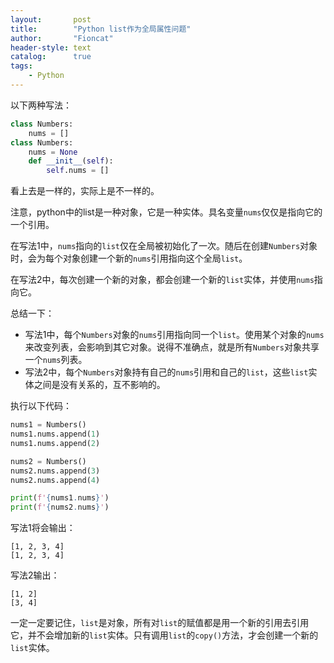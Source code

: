 ```yaml
---
layout:       post
title:        "Python list作为全局属性问题"
author:       "Fioncat"
header-style: text
catalog:      true
tags:
    - Python
---
```


以下两种写法：

```python
class Numbers:
    nums = []
class Numbers:
    nums = None
    def __init__(self):
        self.nums = []
```

看上去是一样的，实际上是不一样的。

注意，python中的list是一种对象，它是一种实体。具名变量`nums`仅仅是指向它的一个引用。

在写法1中，`nums`指向的`list`仅在全局被初始化了一次。随后在创建`Numbers`对象时，会为每个对象创建一个新的`nums`引用指向这个全局`list`。

在写法2中，每次创建一个新的对象，都会创建一个新的`list`实体，并使用`nums`指向它。

总结一下：

- 写法1中，每个`Numbers`对象的`nums`引用指向同一个`list`。使用某个对象的`nums`来改变列表，会影响到其它对象。说得不准确点，就是所有`Numbers`对象共享一个`nums`列表。
- 写法2中，每个`Numbers`对象持有自己的`nums`引用和自己的`list`，这些`list`实体之间是没有关系的，互不影响的。

执行以下代码：

```python
nums1 = Numbers()
nums1.nums.append(1)
nums1.nums.append(2)

nums2 = Numbers()
nums2.nums.append(3)
nums2.nums.append(4)

print(f'{nums1.nums}')
print(f'{nums2.nums}')
```

写法1将会输出：

```text
[1, 2, 3, 4]
[1, 2, 3, 4]
```

写法2输出：

```text
[1, 2]
[3, 4]
```

一定一定要记住，`list`是对象，所有对`list`的赋值都是用一个新的引用去引用它，并不会增加新的`list`实体。只有调用`list`的`copy()`方法，才会创建一个新的`list`实体。